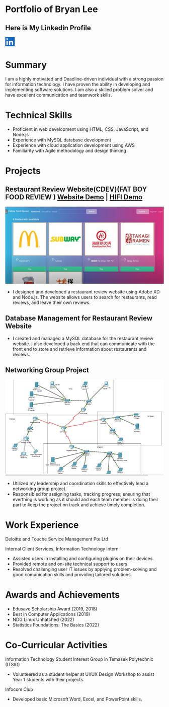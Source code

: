 # Portfolio of Bryan Lee

## Here is My Linkedin Profile

[![linkedin](https://github.com/Terriyakiii/BryanPortfolio/blob/main/image/icon2.png)](https://www.linkedin.com/in/bryan-lee-204b611b3/)

# Summary

I am a highly motivated and Deadline-driven individual with a strong passion for information technology. I have proven the ability in developing and implementing software solutions. I am also a skilled problem solver and have excellent communication and teamwork skills.

# Technical Skills

- Proficient in web development using HTML, CSS, JavaScript, and Node.js
- Experience with MySQL database development
- Experience with cloud application development using AWS
- Familiarity with Agile methodology and design thinking

# Projects

## Restaurant Review Website(CDEV)(FAT BOY FOOD REVIEW )  [Website Demo](https://youtu.be/XuUGy-IHJ4g) | [HIFI Demo](https://youtu.be/59xevt0Mcxc)

![alt text](https://github.com/Terriyakiii/BryanPortfolio/blob/main/image/Fat%20boy%20food%20review%20demo.png?raw=true)

- I designed and developed a restaurant review website using Adobe XD and Node.js. The website allows users to search for restaurants, read reviews, and leave their own reviews.

## Database Management for Restaurant Review Website

- I created and managed a MySQL database for the restaurant review website. I also developed a back end that can communicate with the front end to store and retrieve information about restaurants and reviews.



## Networking Group Project 

![alt text](https://github.com/Terriyakiii/BryanPortfolio/blob/main/image/Network%20Group%20project%20.jpg?raw=true)

- Utilized my leadership and coordination skills to effectively lead a networking group project.
- Responsibled for assigning tasks, tracking progress, ensuring that everthing is working as it should and each team member is doing their part to keep the project on track and achieve timely completion.

# Work Experience

Deloitte and Touche Service Management Pte Ltd 

Internal Client Services, Information Technology Intern

- Assisted users in installing and configuring plugins on their devices.
- Provided remote and on-site technical support to users.
- Resolved challenging user IT issues by applying problem-solving and good comunication skills and providing tailored solutions.

# Awards and Achievements

- Edusave Scholarship Award (2019, 2018)
- Best in Computer Applications (2019)
- NDG Linux Unhatched (2022)
- Statistics Foundations: The Basics (2022)

# Co-Curricular Activities

Information Technology Student Interest Group in Temasek Polytechnic (ITSIG)

- Volunteered as a student helper at UI/UX Design Workshop to assist Year 1 students with their projects.

Infocom Club

- Developed basic Microsoft Word, Excel, and PowerPoint skills.

